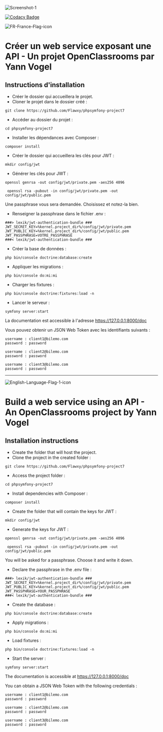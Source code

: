 <img src="https://i.ibb.co/gyvZvxd/doc.png" alt="Screenshot-1" />

[![Codacy Badge](https://app.codacy.com/project/badge/Grade/2bbeb09283a04056aacab52a0c3760cf)](https://www.codacy.com/manual/Flawxy/phpsymfony-project7?utm_source=github.com&amp;utm_medium=referral&amp;utm_content=Flawxy/phpsymfony-project7&amp;utm_campaign=Badge_Grade)

<img src="https://i.ibb.co/r2sV4QT/FR-France-Flag-icon.png" alt="FR-France-Flag-icon"/>

# Créer un web service exposant une API - Un projet OpenClassrooms par Yann Vogel

## Instructions d'installation

-  Créer le dossier qui accueillera le projet.
-  Cloner le projet dans le dossier créé :

`git clone https://github.com/Flawxy/phpsymfony-project7`

-  Accéder au dossier du projet :

`cd phpsymfony-project7`

-  Installer les dépendances avec Composer :

`composer install`

-  Créer le dossier qui accueillera les clés pour JWT :

`mkdir config/jwt`

-  Générer les clés pour JWT :

```
openssl genrsa -out config/jwt/private.pem -aes256 4096
 
 openssl rsa -pubout -in config/jwt/private.pem -out config/jwt/public.pem
```
Une passphrase vous sera demandée. Choisissez et notez-la bien.

-  Renseigner la passphrase dans le fichier .env :

```
###> lexik/jwt-authentication-bundle ###
JWT_SECRET_KEY=%kernel.project_dir%/config/jwt/private.pem
JWT_PUBLIC_KEY=%kernel.project_dir%/config/jwt/public.pem
JWT_PASSPHRASE=VOTRE_PASSPHRASE
###< lexik/jwt-authentication-bundle ###
```
-  Créer la base de données :

`php bin/console doctrine:database:create`

-  Appliquer les migrations :

`php bin/console do:mi:mi`

-  Charger les fixtures :

`php bin/console doctrine:fixtures:load -n`

-  Lancer le serveur :

`symfony server:start`

La documentation est accessible à l'adresse <https://127.0.0.1:8000/doc>

Vous pouvez obtenir un JSON Web Token avec les identifiants suivants :
```
username : client1@bilemo.com
password : password
```
```
username : client2@bilemo.com
password : password
```
```
username : client3@bilemo.com
password : password
```

----

<img src="https://i.ibb.co/z5XtvLj/English-Language-Flag-1-icon.png" alt="English-Language-Flag-1-icon"/>

# Build a web service using an API - An OpenClassrooms project by Yann Vogel

## Installation instructions

-  Create the folder that will host the project.
-  Clone the project in the created folder :

`git clone https://github.com/Flawxy/phpsymfony-project7`

-  Access the project folder :

`cd phpsymfony-project7`

-  Install dependencies with Composer :

`composer install`

-  Create the folder that will contain the keys for JWT :

`mkdir config/jwt`

-  Generate the keys for JWT :

```
openssl genrsa -out config/jwt/private.pem -aes256 4096
 
 openssl rsa -pubout -in config/jwt/private.pem -out config/jwt/public.pem
```
You will be asked for a passphrase. Choose it and write it down.

-  Declare the passphrase in the .env file :

```
###> lexik/jwt-authentication-bundle ###
JWT_SECRET_KEY=%kernel.project_dir%/config/jwt/private.pem
JWT_PUBLIC_KEY=%kernel.project_dir%/config/jwt/public.pem
JWT_PASSPHRASE=YOUR_PASSPHRASE
###< lexik/jwt-authentication-bundle ###
```
-  Create the database :

`php bin/console doctrine:database:create`

-  Apply migrations :

`php bin/console do:mi:mi`

-  Load fixtures :

`php bin/console doctrine:fixtures:load -n`

-  Start the server :

`symfony server:start`

The documentation is accessible at <https://127.0.0.1:8000/doc>

You can obtain a JSON Web Token with the following credentials :
```
username : client1@bilemo.com
password : password
```
```
username : client2@bilemo.com
password : password
```
```
username : client3@bilemo.com
password : password
```
